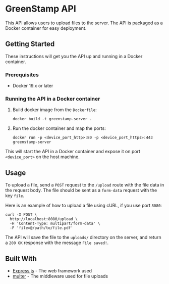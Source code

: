 # GreenStamp API
This API allows users to upload files to the server. The API is packaged as a Docker container for easy deployment.

## Getting Started
These instructions will get you the API up and running in a Docker container.

### Prerequisites
 - Docker 19.x or later

### Running the API in a Docker container
1. Build docker image from the `Dockerfile`:
    ```
    docker build -t greenstamp-server .
    ```
2. Run the docker container and map the ports:
    ```
    docker run -p <device_port_http>:80 -p <device_port_https>:443 greenstamp-server
    ```

This will start the API in a Docker container and expose it on port `<device_port>` on the host machine.

## Usage

To upload a file, send a `POST` request to the `/upload` route with the file data in the request body. The file should be sent as a `form-data` request with the key `file`.

Here is an example of how to upload a file using cURL, if you use port `8080`:
```
curl -X POST \
  http://localhost:8080/upload \
  -H 'Content-Type: multipart/form-data' \
  -F 'file=@/path/to/file.pdf'
```
The API will save the file to the `uploads/` directory on the server, and return a `200 OK` response with the message `File saved!`.

## Built With

- [Express.js](https://expressjs.com/) - The web framework used
- [multer](https://www.npmjs.com/package/multer) - The middleware used for file uploads

